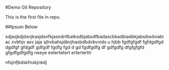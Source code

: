 #Demo Git Repository

This is the first file in repo.

##Ipsum Below

sdjasjkdjdsnjkasjdsnfkjasndnfbalksdbjabsdfbadascbkadbiadbkjabsibsdviabiac xvbhjv asv jaja sjhvbahsjdbvjhasbdbdvbvvids u   hjbb
fgdfgfgdf fgfdgdfgd dgdfgf gfdgdf
gdfgdf fgdfg fgd d gd fgdfgdfg
df gdfgdfg dfgfgfgfd gfgdfgdfgdfg
 rweye  eetertetert erterterttr



nfsjnfjkdskfnskjnkdj